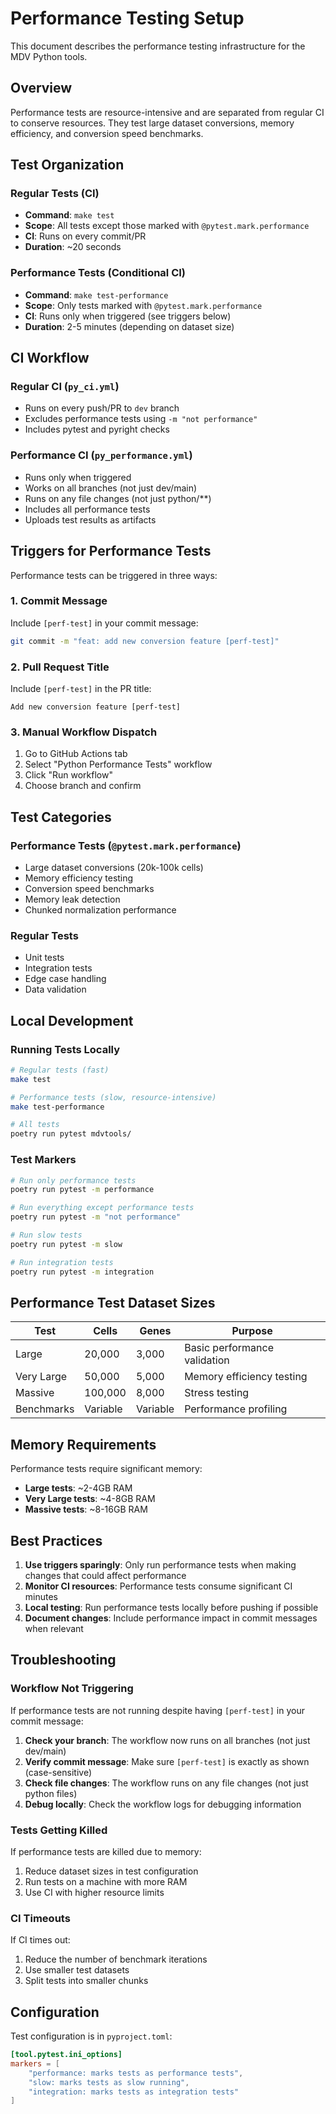 # Performance Testing Setup

This document describes the performance testing infrastructure for the MDV Python tools.

## Overview

Performance tests are resource-intensive and are separated from regular CI to conserve resources. They test large dataset conversions, memory efficiency, and conversion speed benchmarks.

## Test Organization

### Regular Tests (CI)
- **Command**: `make test`
- **Scope**: All tests except those marked with `@pytest.mark.performance`
- **CI**: Runs on every commit/PR
- **Duration**: ~20 seconds

### Performance Tests (Conditional CI)
- **Command**: `make test-performance`
- **Scope**: Only tests marked with `@pytest.mark.performance`
- **CI**: Runs only when triggered (see triggers below)
- **Duration**: 2-5 minutes (depending on dataset size)

## CI Workflow

### Regular CI (`py_ci.yml`)
- Runs on every push/PR to `dev` branch
- Excludes performance tests using `-m "not performance"`
- Includes pytest and pyright checks

### Performance CI (`py_performance.yml`)
- Runs only when triggered
- Works on all branches (not just dev/main)
- Runs on any file changes (not just python/**)
- Includes all performance tests
- Uploads test results as artifacts

## Triggers for Performance Tests

Performance tests can be triggered in three ways:

### 1. Commit Message
Include `[perf-test]` in your commit message:
```bash
git commit -m "feat: add new conversion feature [perf-test]"
```

### 2. Pull Request Title
Include `[perf-test]` in the PR title:
```
Add new conversion feature [perf-test]
```

### 3. Manual Workflow Dispatch
1. Go to GitHub Actions tab
2. Select "Python Performance Tests" workflow
3. Click "Run workflow"
4. Choose branch and confirm

## Test Categories

### Performance Tests (`@pytest.mark.performance`)
- Large dataset conversions (20k-100k cells)
- Memory efficiency testing
- Conversion speed benchmarks
- Memory leak detection
- Chunked normalization performance

### Regular Tests
- Unit tests
- Integration tests
- Edge case handling
- Data validation

## Local Development

### Running Tests Locally

```bash
# Regular tests (fast)
make test

# Performance tests (slow, resource-intensive)
make test-performance

# All tests
poetry run pytest mdvtools/
```

### Test Markers

```bash
# Run only performance tests
poetry run pytest -m performance

# Run everything except performance tests
poetry run pytest -m "not performance"

# Run slow tests
poetry run pytest -m slow

# Run integration tests
poetry run pytest -m integration
```

## Performance Test Dataset Sizes

| Test | Cells | Genes | Purpose |
|------|-------|-------|---------|
| Large | 20,000 | 3,000 | Basic performance validation |
| Very Large | 50,000 | 5,000 | Memory efficiency testing |
| Massive | 100,000 | 8,000 | Stress testing |
| Benchmarks | Variable | Variable | Performance profiling |

## Memory Requirements

Performance tests require significant memory:
- **Large tests**: ~2-4GB RAM
- **Very Large tests**: ~4-8GB RAM  
- **Massive tests**: ~8-16GB RAM

## Best Practices

1. **Use triggers sparingly**: Only run performance tests when making changes that could affect performance
2. **Monitor CI resources**: Performance tests consume significant CI minutes
3. **Local testing**: Run performance tests locally before pushing if possible
4. **Document changes**: Include performance impact in commit messages when relevant

## Troubleshooting

### Workflow Not Triggering
If performance tests are not running despite having `[perf-test]` in your commit message:

1. **Check your branch**: The workflow now runs on all branches (not just dev/main)
2. **Verify commit message**: Make sure `[perf-test]` is exactly as shown (case-sensitive)
3. **Check file changes**: The workflow runs on any file changes (not just python files)
4. **Debug locally**: Check the workflow logs for debugging information

### Tests Getting Killed
If performance tests are killed due to memory:
1. Reduce dataset sizes in test configuration
2. Run tests on a machine with more RAM
3. Use CI with higher resource limits

### CI Timeouts
If CI times out:
1. Reduce the number of benchmark iterations
2. Use smaller test datasets
3. Split tests into smaller chunks

## Configuration

Test configuration is in `pyproject.toml`:
```toml
[tool.pytest.ini_options]
markers = [
    "performance: marks tests as performance tests",
    "slow: marks tests as slow running",
    "integration: marks tests as integration tests"
]
``` 